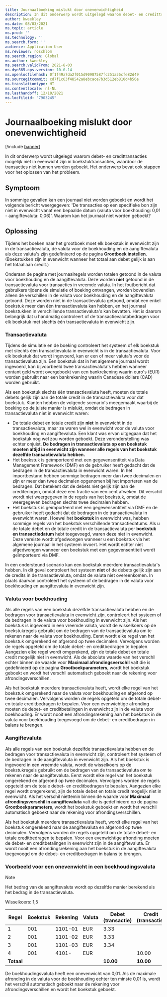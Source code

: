```yaml
---
title: Journaalboeking mislukt door onevenwichtigheid
description: In dit onderwerp wordt uitgelegd waarom debet- en credittransacties mogelijk niet in evenwicht zijn in boekstuktransacties, waardoor de transacties niet kunnen worden geboekt. Het onderwerp bevat ook stappen voor het oplossen van het probleem.
author: kweekley
ms.date: 08/03/2021
ms.topic: article
ms.prod: ''
ms.technology: ''
ms.search.form: ''
audience: Application User
ms.reviewer: roschlom
ms.search.region: Global
ms.author: kweekley
ms.search.validFrom: 2021-8-03
ms.dyn365.ops.version: 10.0.14
ms.openlocfilehash: 0f1f49a7da2f015d90987587fc251a36cfe82d49
ms.sourcegitcommit: cd7f1c63f48542a8ebcace7b3d512eb810d4b56e
ms.translationtype: HT
ms.contentlocale: nl-NL
ms.lasthandoff: 12/10/2021
ms.locfileid: "7903245"
---
```

# <a name="journal-posting-failure-because-of-imbalance"></a>Journaalboeking mislukt door onevenwichtigheid

[!include [banner](../includes/banner.md)]

In dit onderwerp wordt uitgelegd waarom debet- en credittransacties mogelijk niet in evenwicht zijn in boekstuktransacties, waardoor de transacties niet kunnen worden geboekt. Het onderwerp bevat ook stappen voor het oplossen van het probleem.

## <a name="symptom"></a>Symptoom

In sommige gevallen kan een journaal niet worden geboekt en wordt het volgende bericht weergegeven: 'De transacties op een specifieke bon zijn niet in evenwicht vanaf een bepaalde datum (valuta voor boekhouding: 0,01 - aangiftevaluta: 0,06)'. Waarom kan het journaal niet worden geboekt?

## <a name="resolution"></a>Oplossing

Tijdens het boeken naar het grootboek moet elk boekstuk in evenwicht zijn in de transactievaluta, de valuta voor de boekhouding en de aangiftevaluta als deze valuta's zijn gedefinieerd op de pagina **Grootboek instellen**. (Boekstukken zijn in evenwicht wanneer het totaal aan debet gelijk is aan het totaal aan credit.)

Onderaan de pagina met journaalregels worden totalen getoond in de valuta voor boekhouding en de aangiftevaluta. Deze worden **niet** getoond in de transactievaluta voor transacties in vreemde valuta. In het foutbericht dat gebruikers tijdens de simulatie of boeking ontvangen, worden bovendien alleen de verschillen in de valuta voor boekhouding en de aangiftevaluta getoond. Deze worden niet in de transactievaluta getoond, omdat een enkel boekstuk meer dan één transactievaluta kan hebben, en het journaal boekstukken in verschillende transactievaluta's kan bevatten. Het is daarom belangrijk dat u handmatig controleert of de transactievalutabedragen voor elk boekstuk met slechts één transactievaluta in evenwicht zijn.

### <a name="transaction-currency"></a>Transactievaluta

Tijdens de simulatie en de boeking controleert het systeem of elk boekstuk met slechts één transactievaluta in evenwicht is in de transactievaluta. Voor elk boekstuk dat wordt ingevoerd, kan er een of meer valuta's voor de transactievaluta zijn. Een boekstuk dat in het algemene journaal wordt ingevoerd, kan bijvoorbeeld twee transactievaluta's hebben wanneer contant geld wordt overgeboekt van een bankrekening waarin euro's (EUR) worden gebruikt naar een bankrekening waarin Canadese dollars (CAD) worden gebruikt.

Als een boekstuk slechts één transactievaluta heeft, moeten de totale debets gelijk zijn aan de totale credit in de transactievaluta voor dat boekstuk. Klanten hebben de volgende scenario's meegemaakt waarbij de boeking op de juiste manier is mislukt, omdat de bedragen in transactievaluta niet in evenwicht waren:

- De totale debet en totale credit zijn **niet** in evenwicht in de transactievaluta, maar ze waren wel in evenwicht voor de valuta voor boekhouding en aangiftevaluta. Een klant was ervan uitgegaan dat het boekstuk nog wel zou worden geboekt. Deze veronderstelling was echter onjuist. **De bedragen in transactievaluta op een boekstuk moeten altijd in evenwicht zijn wanneer alle regels van het boekstuk dezelfde transactievaluta hebben.**
- Het boekstuk is geïmporteerd met een gegevensentiteit via Data Management Framework (DMF) en de gebruiker heeft gedacht dat de bedragen in de transactievaluta in evenwicht waren. In het importbestand hebben sommige bedragen meer dan twee decimalen en zijn er meer dan twee decimalen opgenomen bij het importeren van de bedragen. Dat betekent dat de debets niet gelijk zijn aan de crediteringen, omdat deze een fractie van een cent afweken. Dit verschil wordt niet weergegeven in de regels van het boekstuk, omdat de weergegeven bedragen slechts twee decimalen hebben.
- Het boekstuk is geïmporteerd met een gegevensentiteit via DMF en de gebruiker heeft gedacht dat de bedragen in de transactievaluta in evenwicht waren. Hoewel het **boekstuk** in evenwicht was, hebben sommige regels van het boekstuk verschillende transactiedatums. Als u de totale debet en de totale credit in de transactievaluta per **boekstuk en transactiedatum** hebt toegevoegd, waren deze niet in evenwicht. Deze vereiste wordt afgedwongen wanneer u een boekstuk via het algemene journaal in het systeem invoert. Het wordt echter niet afgedwongen wanneer een boekstuk met een gegevensentiteit wordt geïmporteerd via DMF.

In een ondersteund scenario kan een boekstuk meerdere transactievaluta's hebben. In dit geval controleert het systeem **niet** of de debets gelijk zijn aan de credits in de transactievaluta, omdat de valuta niet overeenkomen. In plaats daarvan controleert het systeem of de bedragen in de valuta voor boekhouding en aangiftevaluta in evenwicht zijn.

### <a name="accounting-currency"></a>Valuta voor boekhouding

Als alle regels van een boekstuk dezelfde transactievaluta hebben en de bedragen voor transactievaluta in evenwicht zijn, controleert het systeem of de bedragen in de valuta voor boekhouding in evenwicht zijn. Als het boekstuk is ingevoerd in een vreemde valuta, wordt de wisselkoers op de boekstukregels gebruikt om de bedragen van de transactievaluta om te rekenen naar de valuta voor boekhouding. Eerst wordt elke regel van het boekstuk omgerekend en afgerond op twee decimalen. Vervolgens worden de regels opgeteld om de totale debet- en creditbedragen te bepalen. Aangezien elke regel wordt omgerekend, zijn de totale debet en totale credit mogelijk niet in evenwicht. Als de absolute waarde van het verschil echter binnen de waarde voor **Maximaal afrondingsverschil** valt die is gedefinieerd op de pagina **Grootboekparameters**, wordt het boekstuk geboekt en wordt het verschil automatisch geboekt naar de rekening voor afrondingsverschillen.

Als het boekstuk meerdere transactievaluta heeft, wordt elke regel van het boekstuk omgerekend naar de valuta voor boekhouding en afgerond op twee decimalen. Vervolgens worden de regels opgeteld om de totale debet- en totale creditbedragen te bepalen. Voor een evenwichtige afronding moeten de debet- en creditbetalingen in evenwicht zijn in de valuta voor boekhouding.  Er wordt nooit een afrondingsrekening aan het boekstuk in de valuta voor boekhouding toegevoegd om de debet- en creditbedragen in balans te brengen. 

### <a name="reporting-currency"></a>Aangiftevaluta

Als alle regels van een boekstuk dezelfde transactievaluta hebben en de bedragen voor transactievaluta in evenwicht zijn, controleert het systeem of de bedragen in de aangiftevaluta in evenwicht zijn. Als het boekstuk is ingevoerd in een vreemde valuta, wordt de wisselkoers op de boekstukregels gebruikt om de bedragen van de transactievaluta om te rekenen naar de aangiftevaluta. Eerst wordt elke regel van het boekstuk omgerekend en afgerond op twee decimalen. Vervolgens worden de regels opgeteld om de totale debet- en creditbedragen te bepalen. Aangezien elke regel wordt omgerekend, zijn de totale debet en totale credit mogelijk niet in evenwicht. Als het verschil niettemin binnen de waarde voor **Maximaal afrondingsverschil in aangiftevaluta** valt die is gedefinieerd op de pagina **Grootboekparameters**, wordt het boekstuk geboekt en wordt het verschil automatisch geboekt naar de rekening voor afrondingsverschillen.

Als het boekstuk meerdere transactievaluta heeft, wordt elke regel van het boekstuk omgerekend naar de aangiftevaluta en afgerond op twee decimalen. Vervolgens worden de regels opgeteld om de totale debet- en totale creditbedragen te bepalen. Voor een evenwichtige afronding moeten de debet- en creditbetalingen in evenwicht zijn in de aangiftevaluta.  Er wordt nooit een afrondingsrekening aan het boekstuk in de aangiftevaluta toegevoegd om de debet- en creditbedragen in balans te brengen.

### <a name="example-for-an-accounting-currency-imbalance"></a>Voorbeeld voor een onevenwicht in een boekhoudingsvaluta

> [!NOTE]
> Het bedrag van de aangiftevaluta wordt op dezelfde manier berekend als het bedrag in de transactievaluta.

Wisselkoers: 1,5

| Regel | Boekstuk | Rekening | Valuta | Debet (transactie) | Credit (transactie) | Debet (boekhouding) | Credit (boekhouding) |
|---|---|---|---|---|---|---|---|
| 1 | 001 | 1101-01 | EUR | 3.33 | | 5,00 (4,995) | |
| 2 | 001 | 1101-02 | EUR | 3.33 | | 5,00 (4,995) | |
| 3 | 001 | 1101-03 | EUR | 3.34 | | 5.01 | |
| 4 | 001 | 4101- | EUR | | 10.00 | | 15.00 |
| **Totaal** | | | | **10.00** | **10.00** | **15.01** | **15.00** |

De boekhoudingsvaluta heeft een onevenwicht van 0,01. Als de maximale afronding in de valuta voor de boekhouding echter ten minste 0,01 is, wordt het verschil automatisch geboekt naar de rekening voor afrondingsverschillen en wordt het boekstuk geboekt.
